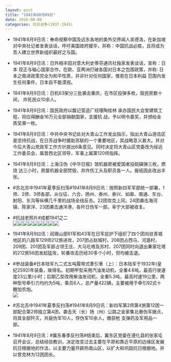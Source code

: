 ```yaml
---
layout: post
title: "1941年08月09日"
date: 2016-08-09
categories: 抗日战争(1937-1945)
---
```


<meta name="referrer" content="no-referrer" />

- 1941年8月9日讯：奉命视察中国及远东各地的美外交界闻人吴德洛，在新加坡 对中央社记者发表谈话，呼吁美国政府援华，并称：中国抗战必胜，且将成为吾人建立世界新组织最好之与国。 

- 1941年8月9日讯：日外相丰田对意大利史蒂芬通讯社独家发表谈话，宣称：日本 现正与轴心国家合作，在欧、亚两洲打破各国对日本之包围政策，并称: 日本之南进政策完全为和平性质，并非针对任何国家，惟若在日本利益 范围内发生任何事件，日本自不能漠视。 

- 1941年8月9日讯：日机63架分三批袭击重庆，在市区投弹多枚，毁民房数十间， 炸死民众10余人。 

- 1941年8月9日讯：国民政府以馥记营造厂经理陶桂林 承办国民大会堂建筑工程，将应得酬金16万元全部捐献国家，支援抗 战，予以明令嘉奖，并颁给金质奖章一枚。 

- 1941年8月9日讯：中共中央书记处对大青山工作发出指示，指出大青山游击区是坚持抗战，在日苏战争时援助苏联的一个重要地区，其战略意义甚大。并对今后大青山党政军工作方针提出6条意见。同时决定将大青山区党委改为绥远工作委员会，属晋西北区领导，军事上属第120师指挥。 

- 1941年8月9日讯：上海汪伪《中华日报》馆机器房被爱国者投硫磺弹三枚，燃烧 达三小时，房屋机器全部焚毁，并炸伤工头及职员各一人。报纸因此改出半张。 

- #苏北苏中1941年夏季反扫荡#1941年8月9日讯：按照新四军军部统一部署，1师、2师、3师各部，从仪征、六合、扬州、泰州、泰兴、如皋、南通、东台、射阳、东沟等纵横几千里的战场全线反击。22团攻克上冈，24团袭击海河镇、陈家洋、23团袭击通洋港，各歼日伪军一部。阜宁大部被收复。 

- #抗战老照片#成都1941之二 <br/><img src="https://ww4.sinaimg.cn/large/aca367d8gw1f6ncs1wk7cj20m80pvq4v.jpg" /><img src="https://ww1.sinaimg.cn/large/aca367d8gw1f6ncs3xcm7j20m80sf40s.jpg" /><img src="https://ww4.sinaimg.cn/large/aca367d8gw1f6ncs6btarj20m80rkacp.jpg" /><img src="https://ww4.sinaimg.cn/large/aca367d8gw1f6ncs6xnw8j20m80hjmzc.jpg" /><img src="https://ww3.sinaimg.cn/large/aca367d8gw1f6ncs8a0gmj20m80hy0u3.jpg" /><img src="https://ww2.sinaimg.cn/large/aca367d8gw1f6ncsav08cj20m80h875b.jpg" /><img src="https://ww4.sinaimg.cn/large/aca367d8gw1f6ncsbcfjnj20m80i475n.jpg" /><img src="https://ww4.sinaimg.cn/large/aca367d8gw1f6ncsgmq7gj20m80hcgn1.jpg" /><img src="https://ww3.sinaimg.cn/large/aca367d8gw1f6ncsid6tgj20m80hc3zx.jpg" />

- 1941年8月9曰讯：阎锡山部61军和43军在日军庇护下组织了四个团向驻青城地区的八路军129师212旅进攻，207团占赵城村，208团占西马、河潞村，209团、201团及军部占领王庄、大马圪塔及苏村，207团同时向退出秦家圪塔的212旅56团发起猛攻，轮番攻击历经30多个小时，但均被击退。 

- #参战装备#日本陆军九二式五吨履带式牽引車（上）：日本陆军于1932年(皇纪2592)年装备，故得名。初期甲型采用汽油发动机，全重4.6吨，最高行驶速度23公里/小时；后期乙型改用柴油发动机，全重5.3吨，最高时速19公里。两种型号牵引力均约为5吨，乘员6人，总产量422辆，主要被用于牵引92式十糎加农炮。 <br/><img src="https://ww1.sinaimg.cn/large/aca367d8jw1f6n9jyejxpj209o05ygmd.jpg" />

- #苏北苏中1941年夏季反扫荡#1941年8月9日讯：新四军第2师第4旅第12团一部配合第2师独立第4团，袭击天（长）扬（州）公路之金家集北巷伪军据点，将其全部歼灭，共毙伪军10人，俘伪军10余人，缴获枪 支弹药及军用品一部。 

- 1941年8月9日讯：#冀东春季反扫荡#结束后，冀东区党委在遵化县的张家屯召开会议，总结经验教训，决定改变过去主要在平原和靠近平原的边缘区发展抗日根据地的作法，以主要力量开辟热南山区，以扩大和巩固抗日根据地。并以曾克林为12团团长。 

